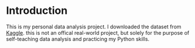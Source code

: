 # Introduction
This is my personal data analysis project. I downloaded the dataset from <a href='' >Kaggle</a>. 
this is not an offical real-world project, but solely for the purpose of self-teaching data analysis and practicing my Python skills.
